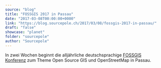 ```yaml
---
source: "blog"
title: "FOSSGIS 2017 in Passau"
date: "2017-03-08T00:00:00+0000"
link: "https://blog.sourcepole.ch/2017/03/08/fossgis-2017-in-passau/"
draft: "false"
showcase: "planet"
folder: "sourcepole"
author: "Sourcepole"
---
```


<p>In zwei Wochen beginnt die alljährliche deutschsprachige <a href="https://www.fossgis-konferenz.de/2017/">FOSSGIS  Konferenz</a> zum Theme Open Source GIS und OpenStreetMap in Passau.</p>
